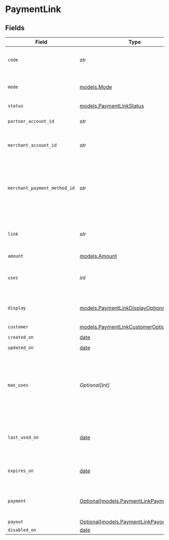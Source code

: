 # PaymentLink


## Fields

| Field                                                                                                             | Type                                                                                                              | Required                                                                                                          | Description                                                                                                       | Example                                                                                                           |
| ----------------------------------------------------------------------------------------------------------------- | ----------------------------------------------------------------------------------------------------------------- | ----------------------------------------------------------------------------------------------------------------- | ----------------------------------------------------------------------------------------------------------------- | ----------------------------------------------------------------------------------------------------------------- |
| `code`                                                                                                            | *str*                                                                                                             | :heavy_check_mark:                                                                                                | Unique code identifying this payment link.                                                                        | uc7ZYKrMhi                                                                                                        |
| `mode`                                                                                                            | [models.Mode](../models/mode.md)                                                                                  | :heavy_check_mark:                                                                                                | The operating mode for an account.                                                                                | production                                                                                                        |
| `status`                                                                                                          | [models.PaymentLinkStatus](../models/paymentlinkstatus.md)                                                        | :heavy_check_mark:                                                                                                | N/A                                                                                                               |                                                                                                                   |
| `partner_account_id`                                                                                              | *str*                                                                                                             | :heavy_check_mark:                                                                                                | The partner's Moov account ID.                                                                                    |                                                                                                                   |
| `merchant_account_id`                                                                                             | *str*                                                                                                             | :heavy_check_mark:                                                                                                | The merchant's Moov account ID.                                                                                   |                                                                                                                   |
| `merchant_payment_method_id`                                                                                      | *str*                                                                                                             | :heavy_check_mark:                                                                                                | The merchant's preferred payment method ID. Must be a wallet payment method.                                      |                                                                                                                   |
| `link`                                                                                                            | *str*                                                                                                             | :heavy_check_mark:                                                                                                | Link to the payment landing page for this payment link.                                                           |                                                                                                                   |
| `amount`                                                                                                          | [models.Amount](../models/amount.md)                                                                              | :heavy_check_mark:                                                                                                | N/A                                                                                                               |                                                                                                                   |
| `uses`                                                                                                            | *int*                                                                                                             | :heavy_check_mark:                                                                                                | The number of times this payment link has been used.                                                              |                                                                                                                   |
| `display`                                                                                                         | [models.PaymentLinkDisplayOptions](../models/paymentlinkdisplayoptions.md)                                        | :heavy_check_mark:                                                                                                | Customizable display options for a payment link.                                                                  |                                                                                                                   |
| `customer`                                                                                                        | [models.PaymentLinkCustomerOptions](../models/paymentlinkcustomeroptions.md)                                      | :heavy_check_mark:                                                                                                | N/A                                                                                                               |                                                                                                                   |
| `created_on`                                                                                                      | [date](https://docs.python.org/3/library/datetime.html#date-objects)                                              | :heavy_check_mark:                                                                                                | N/A                                                                                                               |                                                                                                                   |
| `updated_on`                                                                                                      | [date](https://docs.python.org/3/library/datetime.html#date-objects)                                              | :heavy_check_mark:                                                                                                | N/A                                                                                                               |                                                                                                                   |
| `max_uses`                                                                                                        | *Optional[int]*                                                                                                   | :heavy_minus_sign:                                                                                                | An optional limit on the number of times this payment link can be used. <br/><br/>**For payouts, `maxUses` is always 1.** |                                                                                                                   |
| `last_used_on`                                                                                                    | [date](https://docs.python.org/3/library/datetime.html#date-objects)                                              | :heavy_minus_sign:                                                                                                | The timestamp when this payment link was last used.                                                               |                                                                                                                   |
| `expires_on`                                                                                                      | [date](https://docs.python.org/3/library/datetime.html#date-objects)                                              | :heavy_minus_sign:                                                                                                | An optional expiration date for this payment link.                                                                |                                                                                                                   |
| `payment`                                                                                                         | [Optional[models.PaymentLinkPaymentDetails]](../models/paymentlinkpaymentdetails.md)                              | :heavy_minus_sign:                                                                                                | Options for payment links used to collect payment.                                                                |                                                                                                                   |
| `payout`                                                                                                          | [Optional[models.PaymentLinkPayoutDetails]](../models/paymentlinkpayoutdetails.md)                                | :heavy_minus_sign:                                                                                                | N/A                                                                                                               |                                                                                                                   |
| `disabled_on`                                                                                                     | [date](https://docs.python.org/3/library/datetime.html#date-objects)                                              | :heavy_minus_sign:                                                                                                | N/A                                                                                                               |                                                                                                                   |